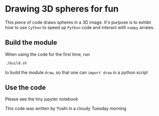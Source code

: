 # Drawing 3D spheres for fun

This piece of code draws spheres in a 3D image. It's purpose is to exhibt how to use `Cython` to speed up `Python` code and interact with `numpy` arraies.

## Build the module

When using the code for the first time, run

```sh
./build.sh
```

to build the module `draw`, so that one can `import draw` in a python script

## Use the code

Please see the tiny jupyter notebook

This code was written by Yushi in a cloudy Tuesday morning
